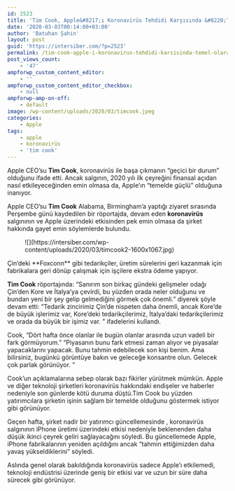 ```yaml
---
id: 2523
title: 'Tim Cook, Apple&#8217;ı Koronavirüs Tehdidi Karşısında &#8220;Temel Olarak Güçlü&#8221; Görüyor'
date: '2020-03-03T00:14:00+03:00'
author: 'Batuhan Şahin'
layout: post
guid: 'https://intersiber.com/?p=2523'
permalink: /tim-cook-apple-i-koronavirus-tehdidi-karsisinda-temel-olarak-guclu-goruyor/
post_views_count:
    - '47'
ampforwp_custom_content_editor:
    - ''
ampforwp_custom_content_editor_checkbox:
    - null
ampforwp-amp-on-off:
    - default
image: /wp-content/uploads/2020/03/timcook.jpeg
categories:
    - Apple
tags:
    - apple
    - koronavirüs
    - 'tim cook'
---
```


Apple CEO’su **Tim Cook**, koronavirüs ile başa çıkmanın “geçici bir durum” olduğunu ifade etti. Ancak salgının, 2020 yılı ilk çeyreğini finansal açıdan nasıl etkileyeceğinden emin olmasa da, Apple’ın “temelde güçlü” olduğuna inanıyor.

Apple CEO’su **Tim Cook** Alabama, Birmingham’a yaptığı ziyaret sırasında Perşembe günü kaydedilen bir röportajda, devam eden **koronavirüs** salgınının ve Apple üzerindeki etkisinden pek emin olmasa da şirket hakkında gayet emin söylemlerde bulundu.

<figure class="wp-block-image size-large">![](https://intersiber.com/wp-content/uploads/2020/03/timcook2-1600x1067.jpg)</figure>Çin’deki **Foxconn** gibi tedarikçiler, üretim sürelerini geri kazanmak için fabrikalara geri dönüp çalışmak için işçilere ekstra ödeme yapıyor.

**Tim Cook** röportajında: “Sanırım son birkaç gündeki gelişmeler odağı Çin’den Kore ve İtalya’ya çevirdi, bu yüzden orada neler olduğunu ve bundan yeni bir şey gelip gelmediğini görmek çok önemli.” diyerek şöyle devam etti: “Tedarik zincirimiz Çin’de nispeten daha önemli, ancak Kore’de de büyük işlerimiz var, Kore’deki tedarikçilerimiz, İtalya’daki tedarikçilerimiz ve orada da büyük bir işimiz var. ” ifadelerini kullandı.

Cook, “Dört hafta önce olanlar ile bugün olanlar arasında uzun vadeli bir fark görmüyorum.” “Piyasanın bunu fark etmesi zaman alıyor ve piyasalar yapacaklarını yapacak. Bunu tahmin edebilecek son kişi benim. Ama bilirsiniz, bugünkü görüntüye bakın ve geleceğe konsantre olun. Gelecek çok parlak görünüyor. ”

Cook’un açıklamalarına sebep olarak bazı fikirler yürütmek mümkün. Apple ve diğer teknoloji şirketleri koronavirüs hakkındaki endişeler ve haberler nedeniyle son günlerde kötü duruma düştü.Tim Cook bu yüzden yatırımcılara şirketin işinin sağlam bir temelde olduğunu göstermek istiyor gibi görünüyor.

Geçen hafta, şirket nadir bir yatırımcı güncellemesinde , koronavirüs salgınının iPhone üretimi üzerindeki etkisi nedeniyle beklenenden daha düşük ikinci çeyrek geliri sağlayacağını söyledi. Bu güncellemede Apple, iPhone fabrikalarının yeniden açıldığını ancak “tahmin ettiğimizden daha yavaş yükseldiklerini” söyledi.

Aslında genel olarak bakıldığında koronavirüs sadece Apple’ı etkilemedi, teknoloji endüstrisi üzerinde geniş bir etkisi var ve uzun bir süre daha sürecek gibi görünüyor.